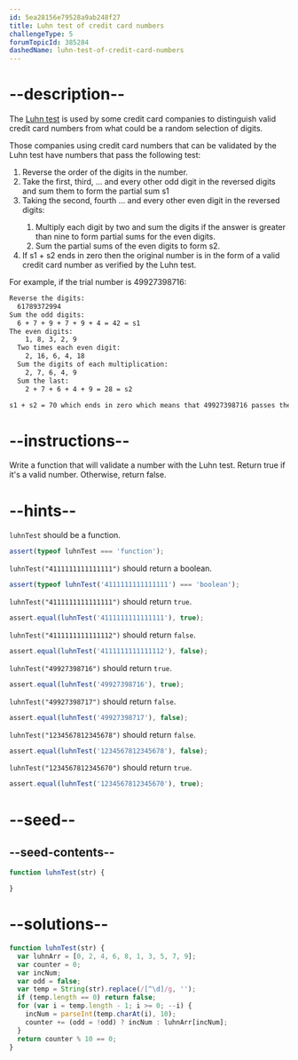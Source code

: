 ```yaml
---
id: 5ea28156e79528a9ab248f27
title: Luhn test of credit card numbers
challengeType: 5
forumTopicId: 385284
dashedName: luhn-test-of-credit-card-numbers
---
```


# --description--

The [Luhn test](<https://en.wikipedia.org/wiki/Luhn algorithm>) is used by some credit card companies to distinguish valid credit card numbers from what could be a random selection of digits.

Those companies using credit card numbers that can be validated by the Luhn test have numbers that pass the following test:

<ol>
  <li> Reverse the order of the digits in the number.</li>
  <li> Take the first, third, ... and every other odd digit in the reversed digits and sum them to form the partial sum s1</li>
  <li> Taking the second, fourth ... and every other even digit in the reversed digits:</li>
    <ol>
      <li>Multiply each digit by two and sum the digits if the answer is greater than nine to form partial sums for the even digits.</li>
      <li>Sum the partial sums of the even digits to form s2.</li>
    </ol>
  <li>If s1 + s2 ends in zero then the original number is in the form of a valid credit card number as verified by the Luhn test.</li>
</ol>

For example, if the trial number is 49927398716:

```bash
Reverse the digits:
  61789372994
Sum the odd digits:
  6 + 7 + 9 + 7 + 9 + 4 = 42 = s1
The even digits:
    1, 8, 3, 2, 9
  Two times each even digit:
    2, 16, 6, 4, 18
  Sum the digits of each multiplication:
    2, 7, 6, 4, 9
  Sum the last:
    2 + 7 + 6 + 4 + 9 = 28 = s2

s1 + s2 = 70 which ends in zero which means that 49927398716 passes the Luhn test.
```

# --instructions--

Write a function that will validate a number with the Luhn test. Return true if it's a valid number. Otherwise, return false.

# --hints--

`luhnTest` should be a function.

```js
assert(typeof luhnTest === 'function');
```

`luhnTest("4111111111111111")` should return a boolean.

```js
assert(typeof luhnTest('4111111111111111') === 'boolean');
```

`luhnTest("4111111111111111")` should return `true`.

```js
assert.equal(luhnTest('4111111111111111'), true);
```

`luhnTest("4111111111111112")` should return `false`.

```js
assert.equal(luhnTest('4111111111111112'), false);
```

`luhnTest("49927398716")` should return `true`.

```js
assert.equal(luhnTest('49927398716'), true);
```

`luhnTest("49927398717")` should return `false`.

```js
assert.equal(luhnTest('49927398717'), false);
```

`luhnTest("1234567812345678")` should return `false`.

```js
assert.equal(luhnTest('1234567812345678'), false);
```

`luhnTest("1234567812345670")` should return `true`.

```js
assert.equal(luhnTest('1234567812345670'), true);
```

# --seed--

## --seed-contents--

```js
function luhnTest(str) {

}
```

# --solutions--

```js
function luhnTest(str) {
  var luhnArr = [0, 2, 4, 6, 8, 1, 3, 5, 7, 9];
  var counter = 0;
  var incNum;
  var odd = false;
  var temp = String(str).replace(/[^\d]/g, '');
  if (temp.length == 0) return false;
  for (var i = temp.length - 1; i >= 0; --i) {
    incNum = parseInt(temp.charAt(i), 10);
    counter += (odd = !odd) ? incNum : luhnArr[incNum];
  }
  return counter % 10 == 0;
}
```
